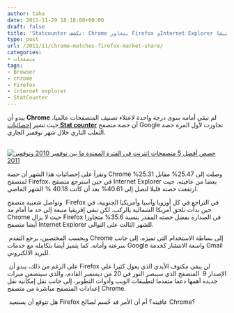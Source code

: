 ```yaml
---
author: taha
date: 2011-11-29 18:18:08+00:00
draft: false
title: 'Statcounter تكشف: Chrome يتجاوز Firefox وInternet Explorer يسجل تقدما طفيفا  '
type: post
url: /2011/11/chrome-matches-firefox-market-share/
categories:
- متصفحات
tags:
- Browser
- chrome
- Firefox
- internet explorer
- StatCounter
---
```


يبدو أن **Chrome** لم تبقى أمامه سوى درجة واحدة لاعتلاء تصنيف المتصفحات عالميا، حيث تشير [إحصائيات **Stat counter**](http://gs.statcounter.com/#browser-ww-monthly-201011-201111) أن حصة متصفح Google تجاوزت لأول المرة حصة الثعلب الناري خلال شهر نوفمبر الجاري.




 [![حصص أفضل 5 متصفحات إنترنت في الفترة الممتدة ما بين نوفمبر 2010 ونوفمبر 2011](http://www.it-scoop.com/wp-content/uploads/2011/11/top-5-browsers-nov2010-nov2011-StatCounter.png)
](http://www.it-scoop.com/wp-content/uploads/2011/11/top-5-browsers-nov2010-nov2011-StatCounter.png)




ونقرأ على إحصائيات هذا الشهر أن حصة Chrome وصلت إلى 25.47% مقابل 25.31% لمتصفح Firefox، في حين استرجع متصفح Internet Explorer بعضا من عافيته، حيث ارتفعت حصته قليلا لتصل إلى 40.61% بعد أن كانت 40.18 % الشهر الماضي.




وتواصل شعبية متصفح  Firefox في التراجع في كل أوروبا وآسيا وأمريكيا الجنوبية، في حين بدأت تلحق أمريكا الشمالية بالركب. لكن تبقى إفريقيا منيعة إلى حد ما أمام مد Chrome حيث لا يزال Firefox في الصدارة بفضل حصته المقدر بنسبة 35.6% متجاوزا أيضا متصفح Internet Explorer للشهر الثالث على التوالي.




 وبحسب المختصين، يرجع التقدم Chrome إلى بساطة الاستخدام التي تميزه، إلى جانب سرعته وأمانه. كما يتميز أيضا بتكامله مع خدمات Google واسعة الانتشار كخدمة Gmail للبريد الالكتروني.




 على الرغم من ذلك، يبدو أن Firefox لن يبقى مكتوف الأيدي الذي يعول كثيرا على الإصدار 9  المتصفح الذي سيبصر النور في 20 من ديسمبر القادم، والذي سيتضمن ميزات جديدة أهمها دعما متقدما لتطبيقات الويب وأدوات التطوير، إلى جانب نقل إمكانية نقل إعدادات المتصفح مباشرة من متصفح Chrome.




 هل تتوقع أن يستعيد Firefox عافيته؟ أم أن الأمر قد حُسم لصالح Chrome؟
